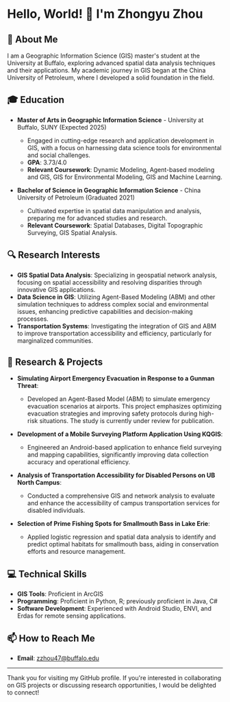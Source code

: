 # Hello, World! 👋 I'm Zhongyu Zhou

## 🌟 About Me
I am a Geographic Information Science (GIS) master's student at the University at Buffalo, exploring advanced spatial data analysis techniques and their applications. My academic journey in GIS began at the China University of Petroleum, where I developed a solid foundation in the field.

## 🎓 Education
- **Master of Arts in Geographic Information Science** - University at Buffalo, SUNY (Expected 2025)
  - Engaged in cutting-edge research and application development in GIS, with a focus on harnessing data science tools for environmental and social challenges.
  - **GPA**: 3.73/4.0
  - **Relevant Coursework**: Dynamic Modeling, Agent-based modeling and GIS, GIS for Environmental Modeling, GIS and Machine Learning.
  
- **Bachelor of Science in Geographic Information Science** - China University of Petroleum (Graduated 2021)
  - Cultivated expertise in spatial data manipulation and analysis, preparing me for advanced studies and research.
  - **Relevant Coursework**: Spatial Databases, Digital Topographic Surveying, GIS Spatial Analysis.

## 🔍 Research Interests
- **GIS Spatial Data Analysis**: Specializing in geospatial network analysis, focusing on spatial accessibility and resolving disparities through innovative GIS applications.
- **Data Science in GIS**: Utilizing Agent-Based Modeling (ABM) and other simulation techniques to address complex social and environmental issues, enhancing predictive capabilities and decision-making processes.
- **Transportation Systems**: Investigating the integration of GIS and ABM to improve transportation accessibility and efficiency, particularly for marginalized communities.

## 🚀 Research & Projects
- **Simulating Airport Emergency Evacuation in Response to a Gunman Threat**:
  - Developed an Agent-Based Model (ABM) to simulate emergency evacuation scenarios at airports. This project emphasizes optimizing evacuation strategies and improving safety protocols during high-risk situations. The study is currently under review for publication.
  
- **Development of a Mobile Surveying Platform Application Using KQGIS**:
  - Engineered an Android-based application to enhance field surveying and mapping capabilities, significantly improving data collection accuracy and operational efficiency.

- **Analysis of Transportation Accessibility for Disabled Persons on UB North Campus**:
  - Conducted a comprehensive GIS and network analysis to evaluate and enhance the accessibility of campus transportation services for disabled individuals.

- **Selection of Prime Fishing Spots for Smallmouth Bass in Lake Erie**:
  - Applied logistic regression and spatial data analysis to identify and predict optimal habitats for smallmouth bass, aiding in conservation efforts and resource management.

## 💻 Technical Skills
- **GIS Tools**: Proficient in ArcGIS
- **Programming**: Proficient in Python, R; previously proficient in Java, C#
- **Software Development**: Experienced with Android Studio, ENVI, and Erdas for remote sensing applications.

## 📫 How to Reach Me
- **Email**: [zzhou47@buffalo.edu](mailto:zzhou47@buffalo.edu)

---

Thank you for visiting my GitHub profile. If you're interested in collaborating on GIS projects or discussing research opportunities, I would be delighted to connect!

